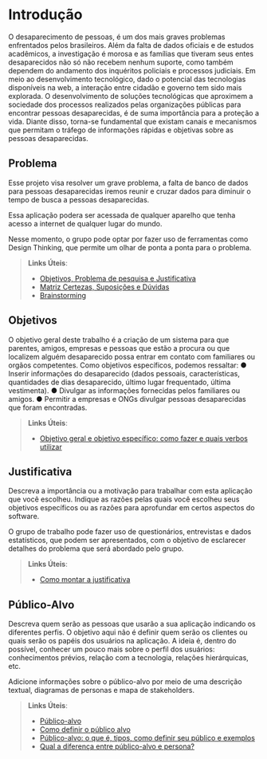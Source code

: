 # Introdução

O desaparecimento de pessoas, é um dos mais graves problemas enfrentados pelos brasileiros. Além da falta de dados oficiais e de estudos acadêmicos, a investigação é morosa e as famílias que tiveram seus entes desaparecidos não só não recebem nenhum suporte, como também dependem do andamento dos inquéritos policiais e processos judiciais.
Em meio ao desenvolvimento tecnológico, dado o potencial das tecnologias disponíveis na web, a interação entre cidadão e governo tem sido mais explorada. O desenvolvimento de soluções tecnológicas que aproximem a sociedade dos processos realizados pelas organizações públicas para encontrar pessoas desaparecidas, é de suma importância para a proteção a vida. 
Diante disso, torna-se fundamental que existam canais e mecanismos que permitam o tráfego de informações rápidas e objetivas sobre as pessoas desaparecidas.


## Problema
Esse projeto visa resolver um grave problema, a falta de banco de dados para pessoas desaparecidas iremos reunir e cruzar dados para diminuir o tempo de busca a pessoas desaparecidas.

Essa aplicação podera ser acessada de qualquer aparelho que tenha acesso a internet de qualquer lugar do mundo.

Nesse momento, o grupo pode optar por fazer uso  de ferramentas como Design Thinking, que permite um olhar de ponta a ponta para o problema.

> **Links Úteis**:
> - [Objetivos, Problema de pesquisa e Justificativa](https://medium.com/@versioparole/objetivos-problema-de-pesquisa-e-justificativa-c98c8233b9c3)
> - [Matriz Certezas, Suposições e Dúvidas](https://medium.com/educa%C3%A7%C3%A3o-fora-da-caixa/matriz-certezas-suposi%C3%A7%C3%B5es-e-d%C3%BAvidas-fa2263633655)
> - [Brainstorming](https://www.euax.com.br/2018/09/brainstorming/)

## Objetivos

O objetivo geral deste trabalho é a criação de um sistema para que parentes, amigos, empresas e pessoas que estão a procura ou que localizem alguém desaparecido possa entrar em contato com familiares ou orgãos competentes.
Como objetivos específicos, podemos ressaltar:
● Inserir informações do desaparecido (dados pessoais, características, quantidades de dias desaparecido, último lugar frequentado, última vestimenta).
● Divulgar as informações fornecidas pelos familiares ou amigos.
● Permitir  a empresas e ONGs divulgar pessoas desaparecidas que foram encontradas.

 
> **Links Úteis**:
> - [Objetivo geral e objetivo específico: como fazer e quais verbos utilizar](https://blog.mettzer.com/diferenca-entre-objetivo-geral-e-objetivo-especifico/)

## Justificativa

Descreva a importância ou a motivação para trabalhar com esta aplicação que você escolheu. Indique as razões pelas quais você escolheu seus objetivos específicos ou as razões para aprofundar em certos aspectos do software.

O grupo de trabalho pode fazer uso de questionários, entrevistas e dados estatísticos, que podem ser apresentados, com o objetivo de esclarecer detalhes do problema que será abordado pelo grupo.

> **Links Úteis**:
> - [Como montar a justificativa](https://guiadamonografia.com.br/como-montar-justificativa-do-tcc/)

## Público-Alvo

Descreva quem serão as pessoas que usarão a sua aplicação indicando os diferentes perfis. O objetivo aqui não é definir quem serão os clientes ou quais serão os papéis dos usuários na aplicação. A ideia é, dentro do possível, conhecer um pouco mais sobre o perfil dos usuários: conhecimentos prévios, relação com a tecnologia, relações
hierárquicas, etc.

Adicione informações sobre o público-alvo por meio de uma descrição textual, diagramas de personas e mapa de stakeholders.

> **Links Úteis**:
> - [Público-alvo](https://blog.hotmart.com/pt-br/publico-alvo/)
> - [Como definir o público alvo](https://exame.com/pme/5-dicas-essenciais-para-definir-o-publico-alvo-do-seu-negocio/)
> - [Público-alvo: o que é, tipos, como definir seu público e exemplos](https://klickpages.com.br/blog/publico-alvo-o-que-e/)
> - [Qual a diferença entre público-alvo e persona?](https://rockcontent.com/blog/diferenca-publico-alvo-e-persona/)

